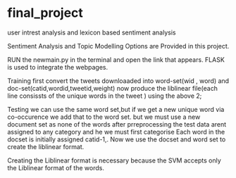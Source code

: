 # final_project
user intrest analysis and lexicon based sentiment analysis

Sentiment Analysis and Topic Modelling Options are Provided in this project.

RUN the newmain.py in the terminal and open the link that appears.
FLASK is used to integrate the webpages. 


Training
first convert the tweets downloaaded into word-set(wid , word) and doc-set(catid,wordid,tweetid,weight)
now produce the liblinear file(each line consissts of the unique words in the tweet ) using the above 2;

Testing
we can use the same word set,but if we get a new unique word via co-occurence we add that to the word set.
but we must use a new document set as none of the words after prreprocessing the test data arent assigned to any category and he we must first categorise 
Each word in the docset is initially assigned catid-1,. Now we use the docset and word set to create the liblinear format.


 Creating the Liblinear format is necessary because the SVM accepts only the Liblinear format of the words.
